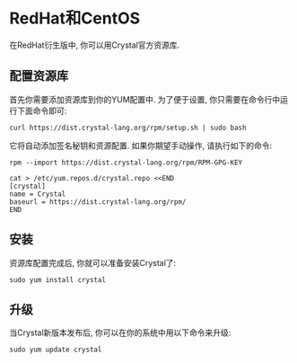 # RedHat和CentOS

在RedHat衍生版中, 你可以用Crystal官方资源库.

## 配置资源库

首先你需要添加资源库到你的YUM配置中. 为了便于设置, 你只需要在命令行中运行下面命令即可:

```
curl https://dist.crystal-lang.org/rpm/setup.sh | sudo bash
```

它将自动添加签名秘钥和资源配置. 如果你期望手动操作, 请执行如下的命令:

```
rpm --import https://dist.crystal-lang.org/rpm/RPM-GPG-KEY

cat > /etc/yum.repos.d/crystal.repo <<END
[crystal]
name = Crystal
baseurl = https://dist.crystal-lang.org/rpm/
END
```

## 安装
资源库配置完成后, 你就可以准备安装Crystal了:

```
sudo yum install crystal
```

## 升级

当Crystal新版本发布后, 你可以在你的系统中用以下命令来升级:

```
sudo yum update crystal
```
